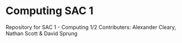 # Computing SAC 1
 
Repository for SAC 1 - Computing 1/2
Contributers: Alexander Cleary, Nathan Scott & David Sprung
